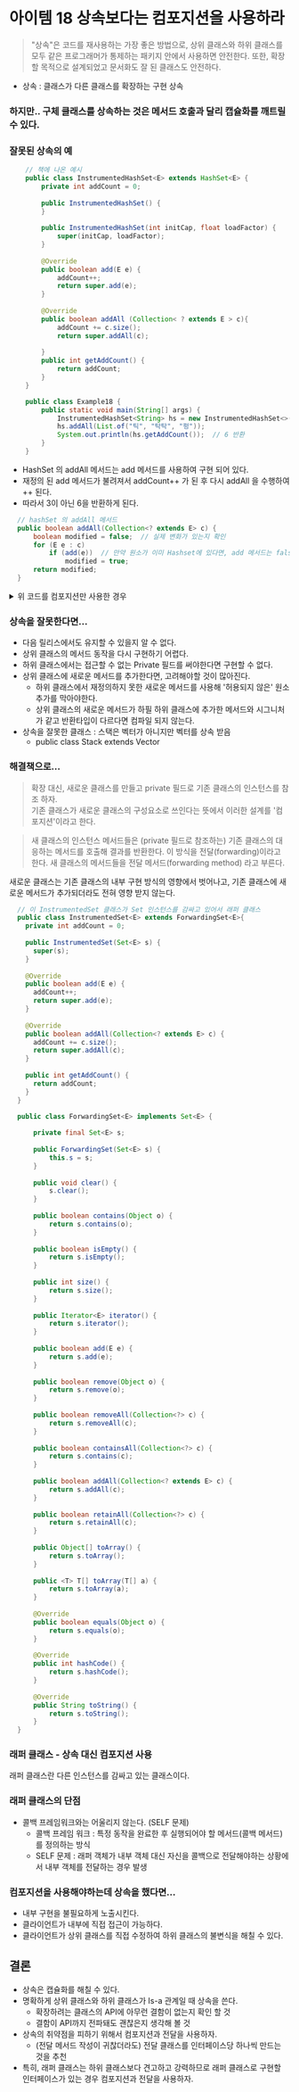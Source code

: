 # 아이템 18 상속보다는 컴포지션을 사용하라 

> "상속"은 코드를 재사용하는 가장 좋은 방법으로, 상위 클래스와 하위 클래스를 모두 같은 프로그래머가 통제하는 패키지 안에서 사용하면 안전한다.
> 또한, 확장할 목적으로 설계되었고 문서화도 잘 된 클래스도 안전하다.
* 상속 : 클래스가 다른 클래스를 확장하는 구현 상속


### 하지만..  구체 클래스를 상속하는 것은 메서드 호출과 달리 캡슐화를 깨트릴 수 있다. 

### 잘못된 상속의 예
~~~java
    // 책에 나온 예시 
    public class InstrumentedHashSet<E> extends HashSet<E> {
        private int addCount = 0;
    
        public InstrumentedHashSet() {
        }
    
        public InstrumentedHashSet(int initCap, float loadFactor) {
            super(initCap, loadFactor);
        }
    
        @Override
        public boolean add(E e) {
            addCount++;
            return super.add(e);
        }
        
        @Override
        public boolean addAll (Collection< ? extends E > c){
            addCount += c.size();
            return super.addAll(c);
    
        }
        public int getAddCount() {
            return addCount;
        }
    }

~~~

~~~Java
    public class Example18 {
        public static void main(String[] args) {
            InstrumentedHashSet<String> hs = new InstrumentedHashSet<>();
            hs.addAll(List.of("틱", "탁탁", "펑"));
            System.out.println(hs.getAddCount());  // 6 반환
        }
    }
~~~
- HashSet 의 addAll 메서드는 add 메서드를 사용하여 구현 되어 있다. 
- 재정의 된 add 메서드가 불려져서 addCount++ 가 된 후 다시 addAll 을 수행하여 ++ 된다.
- 따라서 3이 아닌 6을 반환하게 된다. 
~~~java
  // hashSet 의 addAll 메서드 
  public boolean addAll(Collection<? extends E> c) {
      boolean modified = false;  // 실제 변화가 있는지 확인
      for (E e : c)
          if (add(e))  // 만약 원소가 이미 Hashset에 있다면, add 메서드는 false 반환
              modified = true;
      return modified;
  }
~~~

<details><summary>위 코드를 컴포지션만 사용한 경우</summary>
<div>

~~~java
  public class InstrumentedSet<E> {
      private final HashSet<E> set; // 내부에서 사용할 HashSet
      private int addCount = 0;
  
      public InstrumentedSet() {
          this.set = new HashSet<>();
      }
  
      public InstrumentedSet(int initCap, float loadFactor) {
          this.set = new HashSet<>(initCap, loadFactor);
      }
  
      public boolean add(E e) {
          addCount++;
          return set.add(e);
      }
  
      public boolean addAll(Collection<? extends E> c) {
          addCount += c.size();
          return set.addAll(c);
      }
  
      public int getAddCount() {
          return addCount;
      }
  }
~~~
- 전달 없이 컴포지션만 사용하는 경우
  - 내부 객체의 메서드를 직접 호출하는 새로운 메서드를 매번 작성해야하 한다.
  -


</div></details> 

### 상속을 잘못한다면...
- 다음 릴리스에서도 유지할 수 있을지 알 수 없다. 
- 상위 클래스의 메서드 동작을 다시 구현하기 어렵다. 
- 하위 클래스에서는 접근할 수 없는 Private 필드를 써야한다면 구현할 수 없다. 
- 상위 클래스에 새로운 메서드를 추가한다면, 고려해야할 것이 많아진다. 
  - 하위 클래스에서 재정의하지 못한 새로운 메서드를 사용해 '허용되지 않은' 원소 추가를 막아야한다. 
  - 상위 클래스의 새로운 메서드가 하필 하위 클래스에 추가한 메서드와 시그니처가 같고 반환타입이 다르다면 컴파일 되지 않는다. 
- 상속을 잘못한 클래스 : 스택은 벡터가 아니지만 벡터를 상속 받음 
  - public class Stack<E> extends Vector<E>

### 해결책으로...
> 확장 대신, 새로운 클래스를 만들고 private 필드로 기존 클래스의 인스턴스를 참조 하자.  
> 기존 클래스가 새로운 클래스의 구성요소로 쓰인다는 뜻에서 이러한 설계를 '컴포지션'이라고 한다.

> 새 클래스의 인스턴스 메서드들은 (private 필드로 참조하는) 기존 클래스의 대응하는 메서드를 호출해 결과를 반환한다. 
> 이 방식을 전달(forwarding)이라고 한다. 
> 새 클래스의 메서드들을 전달 메서드(forwarding method) 라고 부른다. 

새로운 클래스는 기존 클래스의 내부 구현 방식의 영향에서 벗어나고, 기존 클래스에 새로운 메서드가 추가되더라도 전혀 영향 받지 않는다. 

~~~Java
  // 이 InstrumentedSet 클래스가 Set 인스턴스를 감싸고 있어서 래퍼 클래스
  public class InstrumentedSet<E> extends ForwardingSet<E>{
    private int addCount = 0;
  
    public InstrumentedSet(Set<E> s) {
      super(s);
    }
  
    @Override
    public boolean add(E e) {
      addCount++;
      return super.add(e);
    }
  
    @Override
    public boolean addAll(Collection<? extends E> c) {
      addCount += c.size();
      return super.addAll(c);
    }
  
    public int getAddCount() {
      return addCount;
    }
  }
~~~

~~~java 
  public class ForwardingSet<E> implements Set<E> {
  
      private final Set<E> s;
  
      public ForwardingSet(Set<E> s) {
          this.s = s;
      }
  
      public void clear() {
          s.clear();
      }
  
      public boolean contains(Object o) {
          return s.contains(o);
      }
  
      public boolean isEmpty() {
          return s.isEmpty();
      }
  
      public int size() {
          return s.size();
      }
  
      public Iterator<E> iterator() {
          return s.iterator();
      }
  
      public boolean add(E e) {
          return s.add(e);
      }
  
      public boolean remove(Object o) {
          return s.remove(o);
      }
  
      public boolean removeAll(Collection<?> c) {
          return s.removeAll(c);
      }
  
      public boolean containsAll(Collection<?> c) {
          return s.contains(c);
      }
  
      public boolean addAll(Collection<? extends E> c) {
          return s.addAll(c);
      }
  
      public boolean retainAll(Collection<?> c) {
          return s.retainAll(c);
      }
  
      public Object[] toArray() {
          return s.toArray();
      }
  
      public <T> T[] toArray(T[] a) {
          return s.toArray(a);
      }
  
      @Override
      public boolean equals(Object o) {
          return s.equals(o);
      }
  
      @Override
      public int hashCode() {
          return s.hashCode();
      }
  
      @Override
      public String toString() {
          return s.toString();
      }
  }
~~~

### 래퍼 클래스 - 상속 대신 컴포지션 사용
래퍼 클래스란 다른 인스턴스를 감싸고 있는 클래스이다. 

### 래퍼 클래스의 단점 
- 콜백 프레임워크와는 어울리지 않는다. (SELF 문제)
  - 콜백 프레임 워크 : 특정 동작을 완료한 후 실행되어야 할 메서드(콜백 메서드)를 정의하는 방식
  - SELF 문제 : 래퍼 객체가 내부 객체 대신 자신을 콜백으로 전달해야하는 상황에서 내부 객체를 전달하는 경우 발생 

### 컴포지션을 사용해야하는데 상속을 했다면...
- 내부 구현을 불필요하게 노출시킨다.
- 클라이언트가 내부에 직접 접근이 가능하다.
- 클라이언트가 상위 클래스를 직접 수정하여 하위 클래스의 불변식을 해칠 수 있다.

## 결론
- 상속은 캡슐화를 해칠 수 있다. 
- 명확하게 상위 클래스와 하위 클래스가 Is-a 관계일 때 상속을 쓴다.
  - 확장하려는 클래스의 API에 아무런 결함이 없는지 확인 할 것
  - 결함이 API까지 전파돼도 괜찮은지 생각해 볼 것
- 상속의 취약점을 피하기 위해서 컴포지션과 전달을 사용하자. 
  - (전달 메서드 작성이 귀찮더라도) 전달 클래스를 인터페이스당 하나씩 만드는 것을 추천
- 특히, 래퍼 클래스는 하위 클래스보다 견고하고 강력하므로 래퍼 클래스로 구현할 인터페이스가 있는 경우 컴포지션과 전달을 사용하자. 